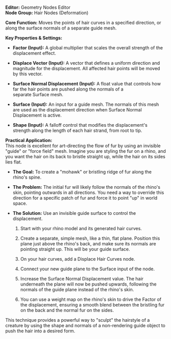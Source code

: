 **Editor:** Geometry Nodes Editor  
**Node Group:** Hair Nodes (Deformation)

**Core Function:** Moves the points of hair curves in a specified direction, or along the surface normals of a separate guide mesh.

**Key Properties & Settings:**

- **Factor (Input):** A global multiplier that scales the overall strength of the displacement effect.
    
- **Displace Vector (Input):** A vector that defines a uniform direction and magnitude for the displacement. All affected hair points will be moved by this vector.
    
- **Surface Normal Displacement (Input):** A float value that controls how far the hair points are pushed along the normals of a separate Surface mesh.
    
- **Surface (Input):** An input for a guide mesh. The normals of this mesh are used as the displacement direction when Surface Normal Displacement is active.
    
- **Shape (Input):** A falloff control that modifies the displacement's strength along the length of each hair strand, from root to tip.
    

**Practical Application:**  
This node is excellent for art-directing the flow of fur by using an invisible "guide" or "force field" mesh. Imagine you are styling the fur on a rhino, and you want the hair on its back to bristle straight up, while the hair on its sides lies flat.

- **The Goal:** To create a "mohawk" or bristling ridge of fur along the rhino's spine.
    
- **The Problem:** The initial fur will likely follow the normals of the rhino's skin, pointing outwards in all directions. You need a way to override this direction for a specific patch of fur and force it to point "up" in world space.
    
- **The Solution:** Use an invisible guide surface to control the displacement.
    
    1. Start with your rhino model and its generated hair curves.
        
    2. Create a separate, simple mesh, like a thin, flat plane. Position this plane just above the rhino's back, and make sure its normals are pointing straight up. This will be your guide surface.
        
    3. On your hair curves, add a Displace Hair Curves node.
        
    4. Connect your new guide plane to the Surface input of the node.
        
    5. Increase the Surface Normal Displacement value. The hair underneath the plane will now be pushed upwards, following the normals of the guide plane instead of the rhino's skin.
        
    6. You can use a weight map on the rhino's skin to drive the Factor of the displacement, ensuring a smooth blend between the bristling fur on the back and the normal fur on the sides.
        

This technique provides a powerful way to "sculpt" the hairstyle of a creature by using the shape and normals of a non-rendering guide object to push the hair into a desired form.